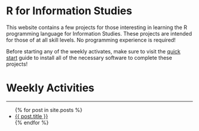 # R for Information Studies 

This website contains a few projects for those interesting in learning the R
programming language for Information Studies. These projects are intended for 
those of at all skill levels. No programming experience is required!

Before starting any of the weekly activates, make sure to visit the 
[quick start](/r-for-info-studies/quickstart.html) guide to install all of the necessary software
to complete these projects!

# Weekly Activities
---
<ul>
  {% for post in site.posts %}
    <li>
      <a href="{{ post.url }}">{{ post.title }}</a>
    </li>
  {% endfor %}
</ul>
